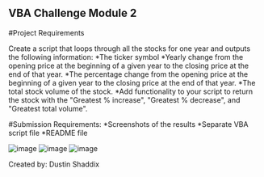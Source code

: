 ## VBA Challenge Module 2

#Project Requirements

Create a script that loops through all the stocks for one year and outputs the following information:
*The ticker symbol
*Yearly change from the opening price at the beginning of a given year to the closing price at the end of that year.
*The percentage change from the opening price at the beginning of a given year to the closing price at the end of that year.
*The total stock volume of the stock.
*Add functionality to your script to return the stock with the "Greatest % increase", "Greatest % decrease", and "Greatest total volume".

#Submission Requirements:
*Screenshots of the results
*Separate VBA script file
*README file 



![image](https://user-images.githubusercontent.com/129799669/234985517-6091a341-b525-4494-99e5-2f81e6fdf2fc.png)
![image](https://user-images.githubusercontent.com/129799669/234986430-31ba5e23-3e6e-43fb-99c3-840ed17773b8.png)
![image](https://user-images.githubusercontent.com/129799669/234986537-62ac02cb-babd-4749-b624-914708aedc39.png)

Created by: Dustin Shaddix
